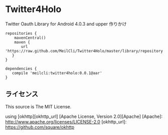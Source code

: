 # Twitter4Holo
Twitter Oauth Library for Android 4.0.3 and upper
作りかけ

	repositories {
	    mavenCentral()
	    maven {
 	       url 'https://raw.github.com/MeilCli/Twitter4Holo/master/library/repository'
 	   }
	}
	
	dependencies {
 	   compile 'meilcli:twitter4holo:0.0.1@aar'
	}


ライセンス
----------

This source is The MIT License.

using [okhttp][okhttp_url] [Apache License, Version 2.0][Apache]
[Apache]: http://www.apache.org/licenses/LICENSE-2.0
[okhttp_url]: https://github.com/square/okhttp
